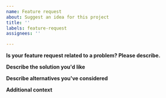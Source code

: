 ```yaml
---
name: Feature request
about: Suggest an idea for this project
title: ''
labels: feature-request
assignees: ''

---
```


<!--
First look if there is already a similar feature request. If there is, upvote the issue with 👍
-->


**Is your feature request related to a problem? Please describe.**
<!-- A clear and concise description of what the problem is. Ex. I'm always frustrated when […] -->

**Describe the solution you'd like**
<!-- A clear and concise description of what you want to happen. -->

**Describe alternatives you've considered**
<!-- A clear and concise description of any alternative solutions or features you've considered. -->

**Additional context**
<!-- Add any other context or screenshots about the feature request here. -->
